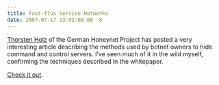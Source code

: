 ```yaml
---
title: Fast-flux Service Networks
date: 2007-07-17 13:02:00.00 -8
---
```

[Thorsten Holz](http://honeyblog.org/) of the German Honeynet Project has posted a very interesting article describing the methods used by botnet owners to hide command and control servers. I've seen much of it in the wild myself, confirming the techniques described in the whitepaper.

[Check it out](http://honeyblog.org/archives/127-Know-your-Enemy-Fast-Flux-Service-Networks.html).
